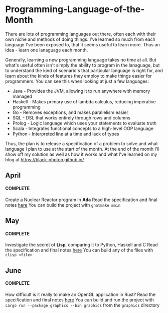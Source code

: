 # Programming-Language-of-the-Month
There are lots of programming languages out there, often each with their own niche and methods of doing things. I've learned so much from each language I've been exposed to, that it seems useful to learn more. Thus an idea - learn one lanaguage each month.

Generally, learning a new programming language takes no time at all. But what's useful often isn't simply the ability to program in the lanaguage, but to understand the kind of scenario's that particular language is right for, and learn about the kinds of features they employ to make things easier for programmers. You can see this when looking at just a few languages:
 - Java - Provides the JVM, allowing it to run anywhere with memory managed
 - Haskell - Makes primary use of lambda calculus, reducing imperative programming
 - Go - Removes exceptions, and makes parallelism easier
 - SQL - DSL that works entirely through rows and columns
 - Prolog - Logic language which uses your statements to evaluate truth
 - Scala - Integrates functional concepts to a high-level OOP language
 - Python - Interpreted line at a time and lack of types

Thus, the plan is to release a specification of a problem to solve and what language I plan to use at the start of the month. At the end of the month I'll show off my solution as well as how it works and what I've learned on my blog at https://black-photon.github.io/

## April
#### COMPLETE
Create a Nuclear Reactor program in **Ada**
Read the specification and final notes [here](https://black-photon.github.io/language-of-the-month/04-20/)
You can build the project with `gnatmake main`

## May
#### COMPLETE
Investigate the secret of **Lisp**, comparing it to Python, Haskell and C
Read the specification and final notes [here](https://black-photon.github.io/language-of-the-month/05-20/)
You can build any of the files with `clisp <file>`

## June
#### COMPLETE
How difficult is it really to make an OpenGL application in Rust?
Read the specification and final notes [here](https://black-photon.github.io/language-of-the-month/06-20/)
You can build and run the project with `cargo run --package graphics --bin graphics` from the `graphics` directory
